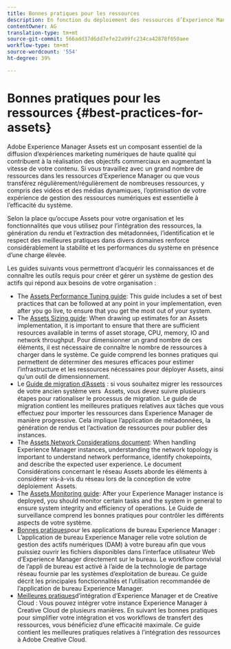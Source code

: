 ```yaml
---
title: Bonnes pratiques pour les ressources
description: En fonction du déploiement des ressources d’Experience Manager et des fonctionnalités que vous utilisez pour l’assimilation de ressources, la génération de rendus et l’extraction des métadonnées, l’identification et le respect des meilleures pratiques dans différents domaines améliorent considérablement la stabilité et les performances du système en cours de chargement.
contentOwner: AG
translation-type: tm+mt
source-git-commit: 566add37d6dd7efe22a99fc234ca42878f050aee
workflow-type: tm+mt
source-wordcount: '554'
ht-degree: 39%

---
```



# Bonnes pratiques pour les ressources {#best-practices-for-assets}

Adobe Experience Manager Assets est un composant essentiel de la diffusion d’expériences marketing numériques de haute qualité qui contribuent à la réalisation des objectifs commerciaux en augmentant la vitesse de votre contenu. Si vous travaillez avec un grand nombre de ressources dans les ressources d’Experience Manager ou que vous transférez régulièrement/régulièrement de nombreuses ressources, y compris des vidéos et des médias dynamiques, l’optimisation de votre expérience de gestion des ressources numériques est essentielle à l’efficacité du système.

Selon la place qu’occupe Assets pour votre organisation et les fonctionnalités que vous utilisez pour l’intégration des ressources, la génération du rendu et l’extraction des métadonnées, l’identification et le respect des meilleures pratiques dans divers domaines renforce considérablement la stabilité et les performances du système en présence d’une charge élevée.

Les guides suivants vous permettront d’acquérir les connaissances et de connaître les outils requis pour créer et gérer un système de gestion des actifs qui répond aux besoins de votre organisation :

* The [Assets Performance Tuning guide](/help/assets/performance-tuning-guidelines.md): This guide includes a set of best practices that can be followed at any point in your implementation, even after you go live, to ensure that you get the most out of your system.
* The [Assets Sizing guide](/help/assets/assets-sizing-guide.md): When drawing up estimates for an Assets implementation, it is important to ensure that there are sufficient resources available in terms of asset storage, CPU, memory, IO and network throughput. Pour dimensionner un grand nombre de ces éléments, il est nécessaire de connaître le nombre de ressources à charger dans le système. Ce guide comprend les bonnes pratiques qui permettent de déterminer des mesures efficaces pour estimer l’infrastructure et les ressources nécessaires pour déployer Assets, ainsi qu’un outil de dimensionnement.
* Le [Guide de migration d’Assets](/help/assets/assets-migration-guide.md) : si vous souhaitez migrer les ressources de votre ancien système vers  Assets, vous devez suivre plusieurs étapes pour rationaliser le processus de migration. Le guide de migration contient les meilleures pratiques relatives aux tâches que vous effectuez pour importer les ressources dans Experience Manager de manière progressive. Cela implique l’application de métadonnées, la génération de rendus et l’activation de ressources pour publier des instances.
* The [Assets Network Considerations document](/help/assets/assets-network-considerations.md): When handling Experience Manager instances, understanding the network topology is important to understand network performance, identify chokepoints, and describe the expected user experience. Le document Considérations concernant le réseau Assets aborde les éléments à considérer vis-à-vis du réseau lors de la conception de votre déploiement  Assets.
* The [Assets Monitoring guide](/help/assets/assets-monitoring-best-practices.md): After your Experience Manager instance is deployed, you should monitor certain tasks and the system in general to ensure system integrity and efficiency of operations. Le Guide de surveillance comprend les bonnes pratiques pour contrôler les différents aspects de votre système.
* [Bonnes pratiques](https://helpx.adobe.com/fr/experience-manager/desktop-app/aem-desktop-app-best-practices.html)pour les applications de bureau Experience Manager : L’application de bureau Experience Manager relie votre solution de gestion des actifs numériques (DAM) à votre bureau afin que vous puissiez ouvrir les fichiers disponibles dans l’interface utilisateur Web d’Experience Manager directement sur le bureau. Le workflow convivial de l’appli de bureau est activé à l’aide de la technologie de partage réseau fournie par les systèmes d’exploitation de bureau. Ce guide décrit les principales fonctionnalités et l’utilisation recommandée de l’application de bureau Experience Manager.
* [Meilleures pratiques](/help/assets/aem-cc-integration-best-practices.md)d’intégration d’Experience Manager et de Creative Cloud : Vous pouvez intégrer votre instance Experience Manager à Creative Cloud de plusieurs manières. En suivant les bonnes pratiques pour simplifier votre intégration et vos workflows de transfert des ressources, vous bénéficiez d’une efficacité maximale. Ce guide contient les meilleures pratiques relatives à l’intégration des ressources à Adobe Creative Cloud.
